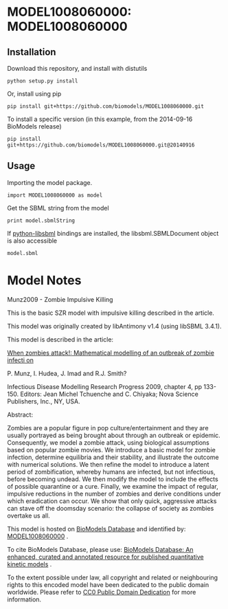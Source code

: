 # MODEL1008060000: MODEL1008060000

## Installation

Download this repository, and install with distutils

`python setup.py install`

Or, install using pip

`pip install git+https://github.com/biomodels/MODEL1008060000.git`

To install a specific version (in this example, from the 2014-09-16 BioModels release)

`pip install git+https://github.com/biomodels/MODEL1008060000.git@20140916`

## Usage

Importing the model package.

`import MODEL1008060000 as model`

Get the SBML string from the model

`print model.sbmlString`

If [python-libsbml](https://pypi.python.org/pypi/python-libsbml) bindings are
installed, the libsbml.SBMLDocument object is also accessible

`model.sbml`


# Model Notes


Munz2009 - Zombie Impulsive Killing

This is the basic SZR model with impulsive killing described in the article.

This model was originally created by libAntimony v1.4 (using libSBML 3.4.1).

This model is described in the article:

[When zombies attack!: Mathematical modelling of an outbreak of zombie infecti
on](http://isbndb.com/book/infectious_disease_modelling_research_progress)

P. Munz, I. Hudea, J. Imad and R.J. Smith?

Infectious Disease Modelling Research Progress 2009, chapter 4, pp 133-150.
Editors: Jean Michel Tchuenche and C. Chiyaka; Nova Science Publishers, Inc.,
NY, USA.

Abstract:

Zombies are a popular figure in pop culture/entertainment and they are usually
portrayed as being brought about through an outbreak or epidemic.
Consequently, we model a zombie attack, using biological assumptions based on
popular zombie movies. We introduce a basic model for zombie infection,
determine equilibria and their stability, and illustrate the outcome with
numerical solutions. We then refine the model to introduce a latent period of
zombification, whereby humans are infected, but not infectious, before
becoming undead. We then modify the model to include the effects of possible
quarantine or a cure. Finally, we examine the impact of regular, impulsive
reductions in the number of zombies and derive conditions under which
eradication can occur. We show that only quick, aggressive attacks can stave
off the doomsday scenario: the collapse of society as zombies overtake us all.

This model is hosted on [BioModels Database](http://www.ebi.ac.uk/biomodels/)
and identified by:
[MODEL1008060000](http://identifiers.org/biomodels.db/MODEL1008060000) .

To cite BioModels Database, please use: [BioModels Database: An enhanced,
curated and annotated resource for published quantitative kinetic
models](http://identifiers.org/pubmed/20587024) .

To the extent possible under law, all copyright and related or neighbouring
rights to this encoded model have been dedicated to the public domain
worldwide. Please refer to [CC0 Public Domain
Dedication](http://creativecommons.org/publicdomain/zero/1.0/) for more
information.


